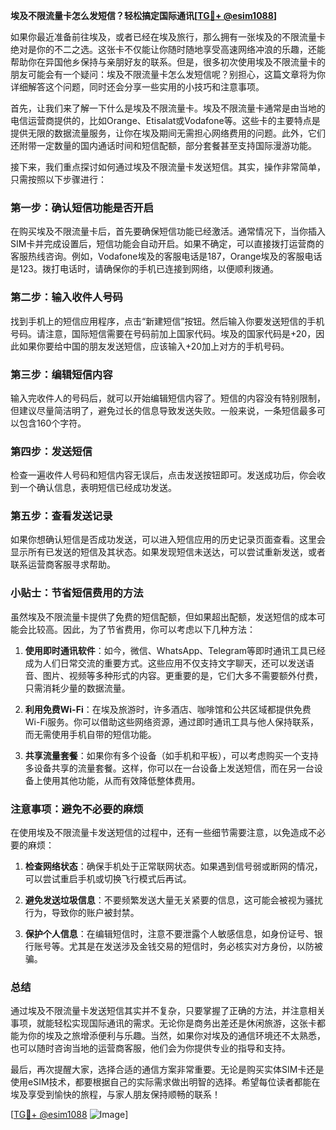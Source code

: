 **埃及不限流量卡怎么发短信？轻松搞定国际通讯[[TG💪+ @esim1088](https://t.me/s/esim1088)]**

如果你最近准备前往埃及，或者已经在埃及旅行，那么拥有一张埃及的不限流量卡绝对是你的不二之选。这张卡不仅能让你随时随地享受高速网络冲浪的乐趣，还能帮助你在异国他乡保持与亲朋好友的联系。但是，很多初次使用埃及不限流量卡的朋友可能会有一个疑问：埃及不限流量卡怎么发短信呢？别担心，这篇文章将为你详细解答这个问题，同时还会分享一些实用的小技巧和注意事项。

首先，让我们来了解一下什么是埃及不限流量卡。埃及不限流量卡通常是由当地的电信运营商提供的，比如Orange、Etisalat或Vodafone等。这些卡的主要特点是提供无限的数据流量服务，让你在埃及期间无需担心网络费用的问题。此外，它们还附带一定数量的国内通话时间和短信配额，部分套餐甚至支持国际漫游功能。

接下来，我们重点探讨如何通过埃及不限流量卡发送短信。其实，操作非常简单，只需按照以下步骤进行：

### **第一步：确认短信功能是否开启**
在购买埃及不限流量卡后，首先要确保短信功能已经激活。通常情况下，当你插入SIM卡并完成设置后，短信功能会自动开启。如果不确定，可以直接拨打运营商的客服热线咨询。例如，Vodafone埃及的客服电话是187，Orange埃及的客服电话是123。拨打电话时，请确保你的手机已连接到网络，以便顺利拨通。

### **第二步：输入收件人号码**
找到手机上的短信应用程序，点击“新建短信”按钮。然后输入你要发送短信的手机号码。请注意，国际短信需要在号码前加上国家代码。埃及的国家代码是+20，因此如果你要给中国的朋友发送短信，应该输入+20加上对方的手机号码。

### **第三步：编辑短信内容**
输入完收件人的号码后，就可以开始编辑短信内容了。短信的内容没有特别限制，但建议尽量简洁明了，避免过长的信息导致发送失败。一般来说，一条短信最多可以包含160个字符。

### **第四步：发送短信**
检查一遍收件人号码和短信内容无误后，点击发送按钮即可。发送成功后，你会收到一个确认信息，表明短信已经成功发送。

### **第五步：查看发送记录**
如果你想确认短信是否成功发送，可以进入短信应用的历史记录页面查看。这里会显示所有已发送的短信及其状态。如果发现短信未送达，可以尝试重新发送，或者联系运营商客服寻求帮助。

### **小贴士：节省短信费用的方法**
虽然埃及不限流量卡提供了免费的短信配额，但如果超出配额，发送短信的成本可能会比较高。因此，为了节省费用，你可以考虑以下几种方法：

1. **使用即时通讯软件**：如今，微信、WhatsApp、Telegram等即时通讯工具已经成为人们日常交流的重要方式。这些应用不仅支持文字聊天，还可以发送语音、图片、视频等多种形式的内容。更重要的是，它们大多不需要额外付费，只需消耗少量的数据流量。

2. **利用免费Wi-Fi**：在埃及旅游时，许多酒店、咖啡馆和公共区域都提供免费Wi-Fi服务。你可以借助这些网络资源，通过即时通讯工具与他人保持联系，而无需使用手机自带的短信功能。

3. **共享流量套餐**：如果你有多个设备（如手机和平板），可以考虑购买一个支持多设备共享的流量套餐。这样，你可以在一台设备上发送短信，而在另一台设备上使用其他功能，从而有效降低整体费用。

### **注意事项：避免不必要的麻烦**
在使用埃及不限流量卡发送短信的过程中，还有一些细节需要注意，以免造成不必要的麻烦：

1. **检查网络状态**：确保手机处于正常联网状态。如果遇到信号弱或断网的情况，可以尝试重启手机或切换飞行模式后再试。

2. **避免发送垃圾信息**：不要频繁发送大量无关紧要的信息，这可能会被视为骚扰行为，导致你的账户被封禁。

3. **保护个人信息**：在编辑短信时，注意不要泄露个人敏感信息，如身份证号、银行账号等。尤其是在发送涉及金钱交易的短信时，务必核实对方身份，以防被骗。

### **总结**
通过埃及不限流量卡发送短信其实并不复杂，只要掌握了正确的方法，并注意相关事项，就能轻松实现国际通讯的需求。无论你是商务出差还是休闲旅游，这张卡都能为你的埃及之旅增添便利与乐趣。当然，如果你对埃及的通信环境还不太熟悉，也可以随时咨询当地的运营商客服，他们会为你提供专业的指导和支持。

最后，再次提醒大家，选择合适的通信方案非常重要。无论是购买实体SIM卡还是使用eSIM技术，都要根据自己的实际需求做出明智的选择。希望每位读者都能在埃及享受到愉快的旅程，与家人朋友保持顺畅的联系！

[[TG💪+ @esim1088](https://t.me/s/esim1088) ![Image](https://i.postimg.cc/4NQfJmqS/Snipaste-2025-05-13-00-14-12.png)]